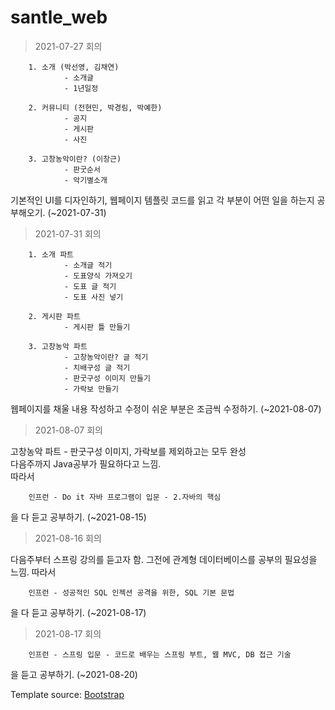 # santle_web

> 2021-07-27 회의


        1. 소개 (박선영, 김채연)   
                - 소개글   
                - 1년일정
      
        2. 커뮤니티 (전현민, 박경림, 박예한)   
                - 공지   
                - 게시판   
                - 사진
        
        3. 고창농악이란? (이창근)   
                - 판굿순서   
                - 악기별소개   
        
기본적인 UI를 디자인하기, 웹페이지 템플릿 코드를 읽고 각 부분이 어떤 일을 하는지 공부해오기. (~2021-07-31)
   
   
   
> 2021-07-31 회의


        1. 소개 파트   
                - 소개글 적기   
                - 도표양식 가져오기   
                - 도표 글 적기   
                - 도표 사진 넣기   
        
        2. 게시판 파트   
                - 게시판 틀 만들기   
        
        3. 고창농악 파트   
                - 고창농악이란? 글 적기   
                - 치배구성 글 적기   
                - 판굿구성 이미지 만들기   
                - 가락보 만들기   

웹페이지를 채울 내용 작성하고 수정이 쉬운 부분은 조금씩 수정하기. (~2021-08-07)   
   
   
   
> 2021-08-07 회의


고창농악 파트 - 판굿구성 이미지, 가락보를 제외하고는 모두 완성   
다음주까지 Java공부가 필요하다고 느낌.   
따라서   

        인프런 - Do it 자바 프로그램이 입문 - 2.자바의 핵심
을 다 듣고 공부하기. (~2021-08-15)   



> 2021-08-16 회의

  
다음주부터 스프링 강의를 듣고자 함.
그전에 관계형 데이터베이스를 공부의 필요성을 느낌.
따라서   

        인프런 - 성공적인 SQL 인젝션 공격을 위한, SQL 기본 문법
을 다 듣고 공부하기. (~2021-08-17)   



> 2021-08-17 회의   

        인프런 - 스프링 입문 - 코드로 배우는 스프링 부트, 웹 MVC, DB 접근 기술
을 듣고 공부하기. (~2021-08-20) 

Template source: [Bootstrap](https://github.com/StartBootstrap/startbootstrap-agency.git)
